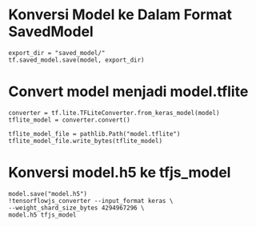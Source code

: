 # Konversi Model ke Dalam Format SavedModel
`export_dir = "saved_model/"`\
`tf.saved_model.save(model, export_dir)`

# Convert model menjadi model.tflite
`converter = tf.lite.TFLiteConverter.from_keras_model(model)`\
`tflite_model = converter.convert()`
 
`tflite_model_file = pathlib.Path("model.tflite")`\
`tflite_model_file.write_bytes(tflite_model)`

# Konversi model.h5 ke tfjs_model
`model.save("model.h5")`\
`!tensorflowjs_converter --input_format keras \`\
    `--weight_shard_size_bytes 4294967296 \`\
    `model.h5 tfjs_model`
